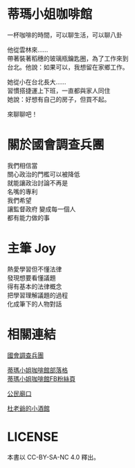 # 蒂瑪小姐咖啡館

一杯咖啡的時間，可以聊生活，可以聊八卦

他從雲林來……  
帶著裝著稻穗的玻璃瓶鑰匙圈，為了工作來到  
台北。他說：如果可以，我想留在家鄉工作。

她從小在台北長大……  
習慣搭捷運上下班，一直都與家人同住  
她說：好想有自己的房子，但買不起。

來聊聊吧！

# 關於國會調查兵團

我們相信當  
關心政治的門檻可以被降低  
就能讓政治討論不再是  
名嘴的專利  
我們希望  
讓監督政府 變成每一個人  
都有能力做的事

# 主筆 Joy 

熱愛學習但不懂法律  
發現想要看懂議題  
得有基本的法律概念  
把學習理解議題的過程  
化成筆下的人物對話

# 相關連結

[國會調查兵團](https://www.cic.tw)

[蒂瑪小姐咖啡館部落格](https://democracydecafe.wordpress.com)  
[蒂瑪小姐咖啡館FB粉絲頁](https://www.facebook.com/DemocracydeCafe)

[公民廟口](https://www.facebook.com/CitizensMiaokou)

[杜老爺的小酒館](https://www.facebook.com/OppaTusBar)

# LICENSE

本書以 CC-BY-SA-NC 4.0 釋出。
